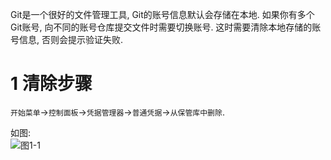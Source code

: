 <div class="jumbotron">
	<p>Git是一个很好的文件管理工具, Git的账号信息默认会存储在本地. 如果你有多个Git账号, 向不同的账号仓库提交文件时需要切换账号. 这时需要清除本地存储的账号信息, 否则会提示验证失败.
	</p>
</div>

1 清除步骤
===

`开始菜单`->`控制面板`->`凭据管理器`->`普通凭据`->`从保管库中删除`.

如图:   
![图1-1](http://localhost/img/git/faq/1-1.png)